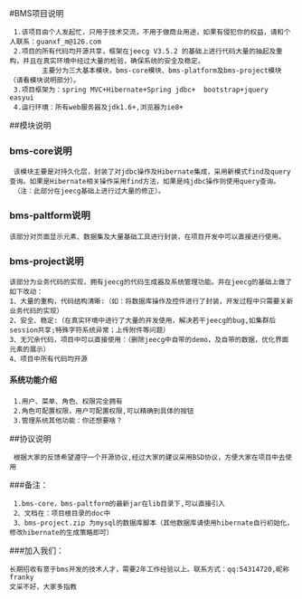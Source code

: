 #BMS项目说明

     1.该项目由个人发起忙，只用于技术交流，不用于做商业用途，如果有侵犯你的权益，请和个人联系：guanxf_m@126.com
     2.项目的所有代码均开源共享，框架在jeecg V3.5.2 的基础上进行代码大量的抽起及重构，并且在真实环境中经过大量的检验，确保系统的安全及稳定。
            主要分为三大基本模块，bms-core模块、bms-platform及bms-project模块（请看模块说明部分）。
     3.项目框架为：spring MVC+Hibernate+Spring jdbc+  bootstrap+jquery easyui
     4.运行环境：所有web服务器及jdk1.6+,浏览器为ie8+


##模块说明

### bms-core说明

     该模块主要是对持久化层，封装了对jdbc操作及Hibernate集成，采用新模式find及query查询。如果是Hibernate相关操作采用find方法，如果是纯jdbc操作则使用query查询。
     （注：此部分在jeecg基础上进行过大量的修正）。

### bms-paltform说明

    该部分对页面显示元素、数据集及大量基础工具进行封装，在项目开发中可以直接进行使用。

### bms-project说明

    该部分为业务代码的实现，拥有jeecg的代码生成器及系统管理功能。并在jeecg的基础上做了如下改动：
    1、大量的重构，代码结构清晰:（如：将数据库操作及控件进行了封装，开发过程中只需要关新业务代码的实现）
    2、安全、稳定:（在真实环境中进行了大量的并发使用，解决若干jeecg的bug,如集群后session共享;特殊字符系统异常；上传附件等问题）
    3、无冗余代码，项目中可以直接使用：（删除jeecg中自带的demo，及自带的数据，优化界面元素的展示）
    4、项目中所有代码均开源

#### 系统功能介绍
     1.用户、菜单、角色、权限完全拥有
     2.角色可配置权限，用户可配置权限,可以精确到具体的按钮
     3.管理系统其他功能：你还想要啥？


##协议说明

     根据大家的反馈希望遵守一个开源协议,经过大家的建议采用BSD协议，方便大家在项目中去使用

###备注：

     1.bms-core，bms-paltform的最新jar在lib目录下,可以直接引入
     2、文档在：项目根目录的doc中
     3、bms-project.zip 为mysql的数据库脚本（其他数据库请使用hibernate自行初始化，修改hibernate的生成策略即可）

###加入我们：

    长期招收有意于bms开发的技术人才，需要2年工作经验以上。联系方式：qq:54314720,昵称franky
    文采不好，大家多指教

